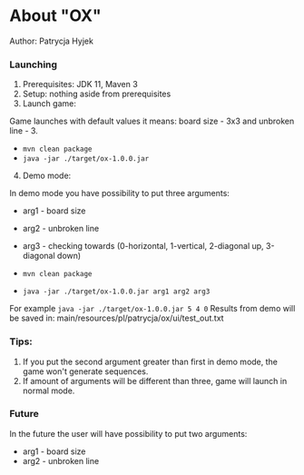 # About "OX"

Author: Patrycja Hyjek

### Launching

1. Prerequisites: JDK 11, Maven 3
2. Setup: nothing aside from prerequisites
3. Launch game:

Game launches with default values it means: board size - 3x3 and unbroken line - 3.
* `mvn clean package`
* `java -jar ./target/ox-1.0.0.jar`

4. Demo mode: 

In demo mode you have possibility to put three arguments:

* arg1 - board size

* arg2 - unbroken line

* arg3 - checking towards (0-horizontal, 1-vertical, 2-diagonal up, 3-diagonal down)

* `mvn clean package`
*  `java -jar ./target/ox-1.0.0.jar arg1 arg2 arg3`

For example `java -jar ./target/ox-1.0.0.jar 5 4 0`
Results from demo will be saved in: main/resources/pl/patrycja/ox/ui/test_out.txt

### Tips:

1. If you put the second argument greater than first in demo mode, the game won't generate sequences.
2. If amount of arguments will be different than three, game will launch in normal mode.

### Future

In the future the user will have possibility to put two arguments:

* arg1 - board size
* arg2 - unbroken line
                                                    
                                                    


